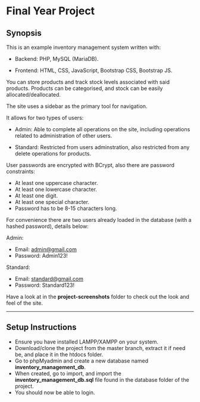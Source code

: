 # Final Year Project

## Synopsis

This is an example inventory management system written with:

- Backend:
PHP, MySQL (MariaDB).

- Frontend:
HTML, CSS, JavaScript, Bootstrap CSS, Bootstrap JS.

You can store products and track stock levels associated with said products. Products can be categorised, and stock can be easily allocated/deallocated.

The site uses a sidebar as the primary tool for navigation.

It allows for two types of users:

- Admin: Able to complete all operations on the site, including operations related to administration of other users.

- Standard: Restricted from users adminstration, also restricted from any delete operations for products.

User passwords are encrypted with BCrypt, also there are password constraints:

- At least one uppercase character.
- At least one lowercase character.
- At least one digit.
- At least one special character.
- Password has to be 8-15 characters long.

For convenience there are two users already loaded in the database (with a hashed password), details below:

Admin:

  - Email: admin@gmail.com
  - Password: Admin123!

Standard:

  - Email: standard@gmail.com
  - Password: Standard123!


Have a look at in the **project-screenshots** folder to check out the look and feel of the site.

---

## Setup Instructions

- Ensure you have installed LAMPP/XAMPP on your system.
- Download/clone the project from the master branch, extract it if need be, and place it in the htdocs folder.
- Go to phpMyadmin and create a new database named **inventory_management_db**.
- When created, go to import, and import the **inventory_management_db.sql** file found in the database folder of the project.
- You should now be able to login.
